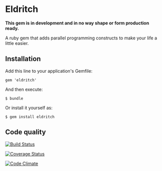 Eldritch
========

**This gem is in development and in no way shape or form production ready.**

A ruby gem that adds parallel programming constructs to make your life a little easier.

Installation
------------

Add this line to your application's Gemfile:

    gem 'eldritch'

And then execute:

    $ bundle

Or install it yourself as:

    $ gem install eldritch

Code quality
------------

[![Build Status](http://travis-ci.org/beraboris/eldritch.svg?branch=master)](http://travis-ci.org/beraboris/eldritch)

[![Coverage Status](http://coveralls.io/repos/beraboris/eldritch/badge.png)](http://coveralls.io/r/beraboris/eldritch)

[![Code Climate](http://codeclimate.com/github/beraboris/eldritch.png)](http://codeclimate.com/github/beraboris/eldritch)
